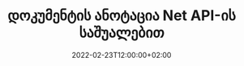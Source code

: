 ---
############################# Static ############################
layout: "product"
date: 2022-02-23T12:00:00+02:00
draft: false

product: "Annotation"
product_tag: "annotation"
platform: "Net"
platform_tag: "net"

############################# Head ############################
head_title: "Net Document Annotation API | PDF Word Excel PPTX სურათების ნახვა და ანოტაცია"
head_description: "Net Document Annotation API. PDF Word DOCX, Excel XLSX, PPTX, EML EMLX, VSS VSD, OTP, CAD და გამოსახულების ფორმატების ნახვა, მონიშვნა, კომენტარი და ანოტაცია."

############################# Header ##########################
title: "დოკუმენტის ანოტაცია Net API-ის საშუალებით"
description: "შექმენით Net Applications PDF, HTML, MS Office და სხვა დოკუმენტების ფორმატების ნახვის და ანოტაციის შესაძლებლობებით, ყოველგვარი გარე პროგრამული უზრუნველყოფის ინსტალაციის გარეშე."
button:
    enable: true
    icon: "fas fa-arrow-down"
    label: "ჩამოტვირთეთ უფასო საცდელი"
    link: "https://downloads.groupdocs.com/annotation/net"

############################# SubMenu #########################
submenu:
    enable: true
    
    left:
        img_alt: "GroupDocs.Annotation for Net"
        image: "https://www.groupdocs.cloud/templates/groupdocs/images/product-logos/groupdocs-annotation-net.png"
        product: "GroupDocs.Annotation"
        platform: "Net"

    middle:
        button:
            # button loop
            - link: "#features"
              text: "მახასიათებლები"

            # button loop
            - link: "https://products.groupdocs.app/annotation"
              text: "ცოცხალი დემო"

            # button loop
            - link: "https://purchase.groupdocs.com/pricing/annotation/net"
              text: "ფასი"

    right:
        link_download: "https://downloads.groupdocs.com/annotation"
        link_learn: "https://docs.groupdocs.com/annotation/net/"
        link_buy: "https://purchase.groupdocs.com"

############################# Overview ############################
overview:
    enable: true
    content: |
      GroupDocs.Annotation Net API არის პროდუქტი, რომელიც საშუალებას გაძლევთ იმუშაოთ ანოტაციებთან დოკუმენტებში სხვადასხვა პლატფორმებზე და ოპერაციულ სისტემებზე, როგორიცაა Android, MacOS, Linux, Windows. GroupDocs.Annotation უზრუნველყოფს ბიბლიოთეკას მარტივი API-ით, რომელიც ბევრ უპირატესობას ანიჭებს: მაგალითად, თუ გჭირდებათ მონაცემების კონფიდენციალური შენარჩუნება ან აირჩიეთ რამდენი ძალა გჭირდებათ ბიბლიოთეკასთან მუშაობისთვის, ან ნაწილობრივ შეცვალოთ მუშაობა ანოტაციებით, ბიბლიოთეკა ძალიან მსუბუქი და მოქნილი.

      GroupDocs.Annotation Net API-სთვის საშუალებას გაძლევთ იმუშაოთ სხვადასხვა ტიპის ანოტაციებთან, რომელიც მოიცავს: ტექსტს, პოლიხაზს, ფართობს, ხაზს, წერტილს, ჭვირნიშანს, ისარს, ელიფსს, ტექსტის ჩანაცვლებას, მანძილს, ტექსტის ველს, რესურსების რედაქციას და ა.შ. პოპულარული დოკუმენტების ფორმატები, როგორიცაა: PDF, HTML, Microsoft Office Word, Excel ცხრილები, PowerPoint პრეზენტაციები, Visio, Outlook ელფოსტა, სურათები, მეტაფაილები, CAD ნახაზი და სხვა სხვადასხვა ფორმატები. API უზრუნველყოფს დოკუმენტის გვერდების ესკიზების მიღების შესაძლებლობას და მხარს უჭერს ანოტაციების იმპორტს და ექსპორტს PDF ფაილებში და მათგან.

      ბიბლიოთეკის გამოყენებით შეგიძლიათ დაამატოთ, დაარედაქტიროთ, ამოიღოთ და წაშალოთ ანოტაციები დოკუმენტებიდან, დაატრიალოთ დოკუმენტები, შეცვალოთ ესკიზების გადაწყვეტა და ეს არ არის ყველა შესაძლებლობის სრული სია. ის ასევე გთავაზობთ მონაცემთა ობიექტების ყოვლისმომცველ კომპლექტს ანოტაციის თვისებების მორგებისთვის თქვენი მოთხოვნების შესაბამისად ყველა მხარდაჭერილი დოკუმენტის ფორმატში.

      Net API-სთვის GroupDocs.Annotation-თან მუშაობა ძალიან მარტივია და შედგება მხოლოდ რამდენიმე ძირითადი ნაბიჯისგან. თავდაპირველად თქვენ უნდა დააყენოთ ლიცენზია, შემდეგ შეარჩიოთ ფაილი, რომლითაც გსურთ მუშაობა, შემდეგ როგორმე მანიპულირება მოახდინოთ დოკუმენტის ანოტაციებით (წაშლა/რედაქტირება/ამონაწერი/წაშლა) და შეინახეთ შედეგი. დამატებითი ინფორმაციისთვის იხილეთ პროდუქტის დოკუმენტაცია ან ჩვენი მაგალითების ნაკრები.
      
      GroupDocs.Annotation რეგულარულად განახლდება და უზრუნველყოფს მხარდაჭერას თავისი მომხმარებლებისთვის, თქვენ ყოველთვის მოგესალმებით დაგვისვით კითხვები ან გამოგვიგზავნოთ თქვენი იდეები ან გვითხრათ თქვენს საჭიროებებზე რაიმე ახლის შესახებ და ჩვენ სიამოვნებით განვახორციელებთ მას ჩვენს ახალ ვერსიებში.
    tabs:
      enable: true
      
      ## TAB ONE ##
      tab_one:
        description: |
          ქვემოთ მოცემულია GroupDocs.Annotation-ის მიმოხილვა Net-ისთვის:
      
        right:
          enable: true
          icon: "fab fa-html5"
          title:  მიმოხილვა
          content: |
            * დაამატეთ ანოტაციები
            * ანოტაციების ექსპორტი 
            * ანოტაციების იმპორტი
            * პასუხებზე დაფუძნებული კომენტარები
            * ანოტაციის თავსებადობა
      
      ## TAB TWO ##
      tab_two:
        description: |
          GroupDocs.Annotation for Net მხარს უჭერს ყველა პოპულარულ [დოკუმენტის ფაილის ფორმატს](https://docs.groupdocs.com/annotation/Net/supported-document-formats/), მათ შორის: Microsoft Office, PDF, სურათები და მრავალი სხვა.

        left:
          enable: true
          table:
            # table loop
            - title: "Microsoft Office Formats"
              content: |
                * **Word**: [DOC](/annotation/net/doc/), [DOCX](/annotation/net/docx/), [DOCM](/annotation/net/docm/), [DOT](/annotation/net/dot/), [DOTX](/annotation/net/dotx/), [RTF](/annotation/net/rtf/)
                * **Excel**: [XLS](/annotation/net/xls/), [XLSX](/annotation/net/xlsx/), [XLSB](/annotation/net/xlsb/), [XLSM](/annotation/net/xlsm/)
                * **PowerPoint**: [PPT](/annotation/net/ppt/), [PPTX](/annotation/net/pptx/), [PPS](/annotation/net/pps/), [PPSX](/annotation/net/ppsx/), [POTM](/annotation/net/potm/), [POTX](/annotation/net/potx/), [PPSM](/annotation/net/ppsm/), [PPTM](/annotation/net/pptm/), [WMF](/annotation/net/wmf/), [EMF](/annotation/net/emf/)
                * **Outlook**: [EML](/annotation/net/eml/), [EMLX](/annotation/net/emlx/), [MSG](/annotation/net/msg/)
                * **Visio**: [VSS](/annotation/net/vss/), [VST](/annotation/net/vst/), [VSD](/annotation/net/vsd/), [VSDX](/annotation/net/vsdx/), [VSX](/annotation/net/vsx/)

        right:
          enable: true
          table:
            # table loop
            - title: "Other Formats"
              content: |
                * **Portable**: [PDF](/annotation/net/pdf/) (PDF/A-1a, PDF/A-1b, PDF/A-2a)
                * **OpenDocument**: [ODT](/annotation/net/odt/), [ODS](/annotation/net/ods/), [ODP](/annotation/net/odp/)
                * **Images**: [BMP](/annotation/net/bmp/), [JPG](/annotation/net/jpg/), [JPEG](/annotation/net/jpeg/), [TIFF](/annotation/net/tiff/), [TIF](/annotation/net/tif/), [PNG](/annotation/net/png/), [GIF](/annotation/net/gif/), [DCM](/annotation/net/dcm/), [DICOM](/annotation/net/dicom/)
                * **AutoCAD**: [DWG](/annotation/net/dwg/), [DXF](/annotation/net/dxf/), [CAD](/annotation/net/cad/)
                * **Other**: [HTM](/annotation/net/htm/), [HTML](/annotation/net/html/), [CSV](/annotation/net/csv/), [DJVU](/annotation/net/djvu/), [OTP](/annotation/net/otp/), [OTT](/annotation/net/ott/)

      ## TAB THREE ##
      tab_three:
        description: |
          GroupDocs.Annotation for Net მხარს უჭერს შემდეგ ოპერაციულ სისტემებს, ფრეიმვორკებსა და პაკეტის მენეჯერებს:
        
        left:
          enable: true
          table:
            # table loop
            - icon: "fab fa-windows"
              title:  Ოპერატიული სისტემა
              content: |
                * Windows Desktop (x86 & x64)
                * Windows Server (x86 & x64)
                * Windows Azure
                * Linux
                * MacOS

            # table loop
            - icon: "fas fa-code"
              title:  მხარდაჭერილი ჩარჩოები
              content: |
                * .NET Standard 2.0
                * .NET Framework 2.0 or higher
                * .NET Core 2.0 or higher
                * Mono Framework 1.2 or higher

        right:
          enable: true
          table:
            # table loop
            - icon: "fas fa-box"
              title:  პაკეტის მენეჯერი
              content: |
                * NuGet
            
            # table loop
            - icon: "fas fa-tools"
              title:  განვითარების გარემო
              content: |
                * Microsoft Visual Studio
                * Xamarin.Android
                * Xamarin.IOS
                * Xamarin.Mac
                * MonoDevelop

############################# Features ############################
features:
    enable: true
    title: GroupDocs.Annotation ქსელის ფუნქციებისთვის

    feature:
      # feature loop
      - icon: "fas fa-copy"
        link: "https://docs.groupdocs.com/annotation/net/basic-usage/"
        content: დაამატეთ, შეცვალეთ და წაშალეთ ანოტაციები და პასუხები

      # feature loop
      - icon: "fas fa-eye"
        link: "https://docs.groupdocs.com/annotation/net/export-annotations/"
        content: ანოტაციების ექსპორტი დოკუმენტში

      # feature loop
      - icon: "fas fa-bolt"
        link: "https://docs.groupdocs.com/annotation/net/evaluation-limitations-and-licensing-of-groupdocs-annotation/"
        content: მრიცხველის ლიცენზია – კონტროლირებადი ბილინგი API გამოყენების მიხედვით გადახდით
      
      # feature loop
      - icon: "fas fa-code"
        link: "https://docs.groupdocs.com/annotation/net/extract-annotations-from-document/"
        content: ერთი ფუნქციის ზარი დოკუმენტის ყველა ანოტაციის მისაღებად

      # feature loop
      - icon: "fas fa-cloud"
        link: "https://docs.groupdocs.com/annotation/net/add-point-annotation/"
        content: მიანიჭეთ მნიშვნელობა წერტილის ანოტაციას ან გადაიტანეთ არსებული წერტილის მნიშვნელობა

      # feature loop
      - icon: "fas fa-remove-format"
        link: "https://docs.groupdocs.com/annotation/net/add-link-annotation/"
        content: დაამატეთ ბმულის ანოტაცია PDF, Word და PowerPoint სლაიდებს

      # feature loop
      - icon: "fas fa-comment-slash"
        link: "https://docs.groupdocs.com/annotation/net/basic-usage/"
        content: დააყენეთ ანოტაციის ფონის ფერი ან წაშალეთ ყველა ანოტაცია დოკუმენტიდან

      # feature loop
      - icon: "fas fa-border-all"
        link: "https://docs.groupdocs.com/annotation/net/generate-document-pages-preview/"
        content: PDF ფაილების ანოტაცია სიზუსტით – მიიღეთ PDF დოკუმენტის გამოსახულების წარმოდგენა და ქეში გვერდის გადახედვა

      # feature loop
      - icon: "fas fa-wrench"
        link: "https://docs.groupdocs.com/annotation/net/import-annotations/"
        content: მიიღეთ ტექსტის ანოტაციის ტექსტური კოორდინატები დოკუმენტის გამოსახულების წარმოდგენისას

      # feature loop
      - icon: "fas fa-columns"
        link: "https://docs.groupdocs.com/annotation/net/add-area-annotation/"
        content: დააკავშირეთ მომხმარებლის კომენტარები ტერიტორიის ანოტაციას და ჩადგმული კომენტარების მხარდაჭერას

      # feature loop
      - icon: "fas fa-file-word"
        link: "https://docs.groupdocs.com/annotation/net/add-arrow-annotation/"
        content: გამოიყენეთ ისრის ანოტაცია კონკრეტულ კონტენტზე მითითებისთვის

      # feature loop
      - icon: "fas fa-envelope"
        link: "https://docs.groupdocs.com/annotation/net/add-distance-annotation/"
        content: გამოიყენეთ მანძილის ანოტაცია ხაზის დასახაზად, რომელიც წარმოადგენს ობიექტებს შორის მანძილს

      # feature loop
      - icon: "fas fa-print"
        link: "https://docs.groupdocs.com/annotation/net/add-point-annotation/"
        content: წერტილზე დაფუძნებული ანოტაცია, რომელზეც დაწკაპუნებით ჩნდება ფანჯარა კომენტარების დასამატებლად

      # feature loop
      - icon: "fas fa-file-archive"
        link: "https://docs.groupdocs.com/annotation/net/add-polyline-annotation/"
        content: შექმენით ხაზის სეგმენტების დაკავშირებული თანმიმდევრობა, რომლებიც შექმნილია პოლიხაზის ანოტაციის სახით

      # feature loop
      - icon: "fas fa-lock"
        link: "https://docs.groupdocs.com/annotation/net/add-ellipse-annotation/"
        content: შექმენით სწორი ხაზის სეგმენტები, რკალის სეგმენტები ან ორივეს კომბინაცია

      # feature loop
      - icon: "fas fa-file-code"
        link: "https://docs.groupdocs.com/annotation/net/add-area-annotation/"
        content: მონიშნეთ დოკუმენტის ტერიტორიები, რომლებიც შემოთავაზებულია რედაქტირებისთვის
      
      # feature loop
      - icon: "fas fa-fill-drip"
        link: "https://docs.groupdocs.com/annotation/net/add-image-annotation/"
        content: დაამატეთ სურათის ანოტაცია PDF-ში, დიაგრამებში, Word-ში, Excel-ში, პრეზენტაციებსა და სურათებში

      # feature loop
      - icon: "fas fa-file-excel"
        link: "https://docs.groupdocs.com/annotation/net/add-annotation-to-the-document/"
        content: დაამატეთ ტექსტის ველი და ტექსტზე დაფუძნებული შტამპი ან ჭვირნიშანი დოკუმენტში

      # feature loop
      - icon: "fas fa-heading"
        link: "https://docs.groupdocs.com/annotation/net/add-annotation-to-the-document/"
        content: დახაზეთ, ხაზი გაუსვით ან შეცვალეთ კონკრეტული ტექსტი დოკუმენტში

      # feature loop
      - icon: "fas fa-project-diagram"
        link: "https://docs.groupdocs.com/annotation/net/update-annotations/"
        content: შეცვალეთ ანოტაციის ზომა ახალი სიმაღლისა და სიგანის პარამეტრების მინიჭებით

      # feature loop
      - icon: "fas fa-cube"
        link: "https://docs.groupdocs.com/annotation/net/generate-document-pages-preview/"
        content: მიიღეთ დოკუმენტის გვერდების მინიატურები. მართეთ სხვადასხვა ანოტირებული დოკუმენტები სურათებისა და დიაგრამებისთვის

      # feature loop
      - icon: "fab fa-uncharted"
        link: "https://docs.groupdocs.com/annotation/net/export-annotations/"
        content: ანოტაციების ექსპორტი და მუშაობა მრავალგვერდიან TIFF ფაილებთან
  
      # feature loop
      - icon: "fab fa-uncharted"
        link: "https://docs.groupdocs.com/annotation/net/add-watermark-annotation/"
        content: დაარეგულირეთ ვერტიკალური და ჰორიზონტალური გასწორება წყლის ნიშნის ანოტაციისთვის
  
      # feature loop
      - icon: "fab fa-uncharted"
        link: "https://docs.groupdocs.com/annotation/net/add-text-field-annotation/"
        content: დაამატეთ ტექსტის ჰორიზონტალური გასწორება ტექსტის ველისთვის

      # feature loop
      - icon: "fab fa-uncharted"
        link: "https://docs.groupdocs.com/annotation/net/document-text-info/"
        content: მიიღეთ ინფორმაცია დოკუმენტის ტექსტის ხაზების შესახებ (ტექსტი, სიგანე, სიმაღლე, შეწევა)

    more_feature:
      # more_feature_loop
      - title: მრავალი სახის ანოტაციის მხარდაჭერა
        content: |
          GroupDocs.Annotation .NET-ისთვის საშუალებას გაძლევთ იმუშაოთ სხვადასხვა ტიპის ანოტაციებთან. ეს იძლევა თავისუფლებას და კომუნიკაციის სიმარტივეს, როდესაც თანამშრომლობთ თქვენს გუნდთან ამოცანებზე. შეგიძლიათ გამოიყენოთ ანოტაციები, როგორიცაა, არეალის ანოტაცია (მონიშნეთ ფართობი მართკუთხედად და დაამატეთ მას ჩანიშვნები), წერტილის ანოტაცია (დოკუმენტის ნებისმიერ წერტილში კომენტარების ჩასმა), ტექსტის ანოტაცია (შერჩეულ ტექსტზე კომენტარის დამატება), ამოკვეთა/ხაზგასმული ანოტაცია ( გამოიყენება აბზაცზე), პოლიხაზური ანოტაცია (ფორმების დახატვა და თავისუფალი ხაზების დახატვა), ისრის ანოტაცია (ისრის მაჩვენებელი თანდართული კომენტარებით), ელიფსის ანოტაცია (ტექსტის ჩვენება ელიფსის შიგნით), მანძილის ანოტაცია (ხაზის დახატვა, რომელიც წარმოადგენს მანძილს ობიექტებს შორის), ბმული ანოტაცია (დაამატეთ ვებ ბმულები მხარდაჭერილ დოკუმენტის ფორმატებზე) და წყლის ნიშნის ანოტაცია (ტექსტის შტამპი ან ჭვირნიშანი შეიძლება დაემატოს დოკუმენტს).

          ```cs
          // Initialize list of AnnotationInfo
          List<AnnotationInfo> annotations = new List<AnnotationInfo>();
          // Initialize text annotation
          AnnotationInfo textAnnotation = new AnnotationInfo
          {
            Box = new Rectangle((float)265.44, (float)153.86, 206, 36), Type = AnnotationType.Text 
          };
          // Add annotation to list
          annotations.Add(textAnnotation);
          // Get input file stream
          Stream inputFile = new FileStream("D:/input.pdf", FileMode.Open, File
          .ReadWrite);
          // Export annotation and save output file
          CommonUtilities.SaveOutputDocument(inputFile, annotations, DocumentType.Pdf);
          ```

############################# Support ############################
support:
    enable: true

############################# Solutions ############################
solutions:
    enable: true
    title: GroupDocs.Annotation გთავაზობთ დოკუმენტების სანახავ API-ებს განვითარების სხვა პოპულარული გარემოსთვის

    solution:
        # solution loop
        - img_alt: "GroupDocs.Annotation for Java"
          image: "https://www.groupdocs.cloud/templates/groupdocs/images/product-logos/groupdocs-annotation-java.png"
          product: "GroupDocs.Annotation"
          platform: "Java"
          link: "/annotation/java/"

############################# Back to top ###############################
back_to_top:
  enable: true
---